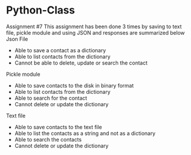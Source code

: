 # Python-Class
Assignment #7
This assignment has been done 3 times by saving to text file, pickle module and using JSON and responses are summarized below
Json File
-	Able to save a contact as a dictionary
-	Able to list contacts from the dictionary
-	Cannot be able to delete, update or search the contact

Pickle module
-	Able to save contacts to the disk in binary format
-	Able to list contacts from the dictionary
-	Able to search for the contact
-	Cannot delete or update the dictionary

Text file
-	Able to save contacts to the text file
-	Able to list the contacts as a string and not as a dictionary
-	Able to search the contacts
-	Cannot delete or update the dictionary
